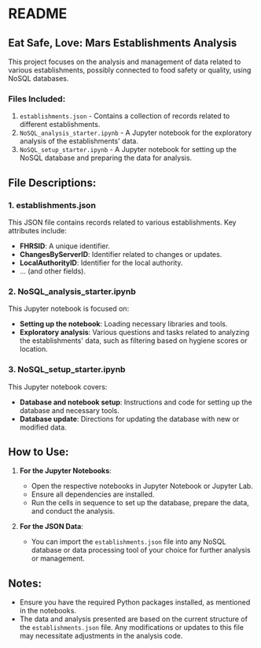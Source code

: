 # README

## Eat Safe, Love: Mars Establishments Analysis

This project focuses on the analysis and management of data related to various establishments, possibly connected to food safety or quality, using NoSQL databases.

### Files Included:

1. `establishments.json` - Contains a collection of records related to different establishments.
2. `NoSQL_analysis_starter.ipynb` - A Jupyter notebook for the exploratory analysis of the establishments' data.
3. `NoSQL_setup_starter.ipynb` - A Jupyter notebook for setting up the NoSQL database and preparing the data for analysis.

## File Descriptions:

### 1. establishments.json

This JSON file contains records related to various establishments. Key attributes include:

- **FHRSID**: A unique identifier.
- **ChangesByServerID**: Identifier related to changes or updates.
- **LocalAuthorityID**: Identifier for the local authority.
- ... (and other fields).

### 2. NoSQL_analysis_starter.ipynb

This Jupyter notebook is focused on:

- **Setting up the notebook**: Loading necessary libraries and tools.
- **Exploratory analysis**: Various questions and tasks related to analyzing the establishments' data, such as filtering based on hygiene scores or location.

### 3. NoSQL_setup_starter.ipynb

This Jupyter notebook covers:

- **Database and notebook setup**: Instructions and code for setting up the database and necessary tools.
- **Database update**: Directions for updating the database with new or modified data.

## How to Use:

1. **For the Jupyter Notebooks**:
   - Open the respective notebooks in Jupyter Notebook or Jupyter Lab.
   - Ensure all dependencies are installed.
   - Run the cells in sequence to set up the database, prepare the data, and conduct the analysis.

2. **For the JSON Data**:
   - You can import the `establishments.json` file into any NoSQL database or data processing tool of your choice for further analysis or management.

## Notes:

- Ensure you have the required Python packages installed, as mentioned in the notebooks.
- The data and analysis presented are based on the current structure of the `establishments.json` file. Any modifications or updates to this file may necessitate adjustments in the analysis code.
